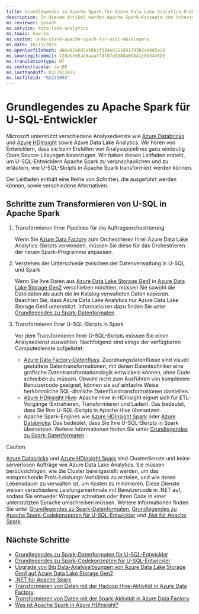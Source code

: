 ```yaml
---
title: Grundlegendes zu Apache Spark für Azure Data Lake Analytics-U-SQL-Entwickler
description: In diesem Artikel werden Apache Spark-Konzepte zum Unterscheiden zwischen U-SQL-Entwicklern beschrieben.
ms.reviewer: jasonh
ms.service: data-lake-analytics
ms.topic: how-to
ms.custom: understand-apache-spark-for-usql-developers
ms.date: 10/15/2019
ms.openlocfilehash: a66a82a6d2a5bb1f534ed211091793b2ab4d2a28
ms.sourcegitcommit: f28ebb95ae9aaaff3f87d8388a09b41e0b3445b5
ms.translationtype: HT
ms.contentlocale: de-DE
ms.lasthandoff: 03/29/2021
ms.locfileid: "92221093"
---
```

# <a name="understand-apache-spark-for-u-sql-developers"></a>Grundlegendes zu Apache Spark für U-SQL-Entwickler

Microsoft unterstützt verschiedene Analysedienste wie [Azure Databricks](/azure/databricks/scenarios/what-is-azure-databricks) und [Azure HDInsight](../hdinsight/hdinsight-overview.md) sowie Azure Data Lake Analytics. Wir hören von Entwicklern, dass sie beim Erstellen von Analysepipelines ganz eindeutig Open Source-Lösungen bevorzugen. Wir haben diesen Leitfaden erstellt, um U-SQL-Entwicklern Apache Spark zu veranschaulichen und zu erläutern, wie U-SQL-Skripts in Apache Spark transformiert werden können.

Der Leitfaden enthält eine Reihe von Schritten, die ausgeführt werden können, sowie verschiedene Alternativen.

## <a name="steps-to-transform-u-sql-to-apache-spark"></a>Schritte zum Transformieren von U-SQL in Apache Spark

1. Transformieren Ihrer Pipelines für die Auftragsorchestrierung

   Wenn Sie [Azure Data Factory](../data-factory/introduction.md) zum Orchestrieren Ihrer Azure Data Lake Analytics-Skripts verwenden, müssen Sie diese für das Orchestrieren der neuen Spark-Programme anpassen.
2. Verstehen der Unterschiede zwischen der Datenverwaltung in U-SQL und Spark

   Wenn Sie Ihre Daten aus [Azure Data Lake Storage Gen1](../data-lake-store/data-lake-store-overview.md) in [Azure Data Lake Storage Gen2](../storage/blobs/data-lake-storage-introduction.md) verschieben möchten, müssen Sie sowohl die Dateidaten als auch die im Katalog verwalteten Daten kopieren. Beachten Sie, dass Azure Data Lake Analytics nur Azure Data Lake Storage Gen1 unterstützt. Informationen dazu finden Sie unter [Grundlegendes zu Spark-Datenformaten](understand-spark-data-formats.md).
3. Transformieren Ihrer U-SQL-Skripts in Spark

   Vor dem Transformieren Ihrer U-SQL-Skripts müssen Sie einen Analysedienst auswählen. Nachfolgend sind einige der verfügbaren Computedienste aufgelistet:
      - [Azure Data Factory-Datenfluss](../data-factory/concepts-data-flow-overview.md): Zuordnungsdatenflüsse sind visuell gestaltete Datentransformationen, mit denen Datentechniker eine grafische Datentransformationslogik entwickeln können, ohne Code schreiben zu müssen. Obwohl nicht zum Ausführen von komplexem Benutzercode geeignet, können sie auf einfache Weise herkömmliche SQL-ähnliche Datenflusstransformationen darstellen.
      - [Azure HDInsight Hive](../hdinsight/hadoop/apache-hadoop-using-apache-hive-as-an-etl-tool.md): Apache Hive in HDInsight eignet sich für ETL-Vorgänge (Extrahieren, Transformieren und Laden). Das bedeutet, dass Sie Ihre U-SQL-Skripts in Apache Hive übersetzen.
      - Apache Spark-Engines wie [Azure HDInsight Spark](../hdinsight/spark/apache-spark-overview.md) oder [Azure Databricks](/azure/databricks/scenarios/what-is-azure-databricks): Das bedeutet, dass Sie Ihre U-SQL-Skripts in Spark übersetzen. Weitere Informationen finden Sie unter [Grundlegendes zu Spark-Datenformaten](understand-spark-data-formats.md).

> [!CAUTION]
> [Azure Databricks](/azure/databricks/scenarios/what-is-azure-databricks) und [Azure HDInsight Spark](../hdinsight/spark/apache-spark-overview.md) sind Clusterdienste und keine serverlosen Aufträge wie Azure Data Lake Analytics. Sie müssen berücksichtigen, wie die Cluster bereitgestellt werden, um das entsprechende Preis-Leistungs-Verhältnis zu erzielen, und wie deren Lebensdauer zu verwalten ist, um Kosten zu minimieren. Diese Dienste weisen verschiedene Leistungsmerkmale mit Benutzercode in .NET auf, sodass Sie entweder Wrapper schreiben oder Ihren Code in einer unterstützten Sprache umschreiben müssen. Weitere Informationen finden Sie unter [Grundlegendes zu Spark-Datenformaten](understand-spark-data-formats.md), [Grundlegendes zu Apache Spark-Codekonzepten für U-SQL-Entwickler](understand-spark-code-concepts.md) und [.Net für Apache Spark](https://dotnet.microsoft.com/apps/data/spark).

## <a name="next-steps"></a>Nächste Schritte

- [Grundlegendes zu Spark-Datenformaten für U-SQL-Entwickler](understand-spark-data-formats.md)
- [Grundlegendes zu Spark-Codekonzepten für U-SQL-Entwickler](understand-spark-code-concepts.md)
- [Upgrade von Big Data-Analyselösungen von Azure Data Lake Storage Gen1 auf Azure Data Lake Storage Gen2](../storage/blobs/data-lake-storage-migrate-gen1-to-gen2.md)
- [.NET für Apache Spark](/dotnet/spark/what-is-apache-spark-dotnet)
- [Transformieren von Daten mit der Hadoop Hive-Aktivität in Azure Data Factory](../data-factory/transform-data-using-hadoop-hive.md)
- [Transformieren von Daten mit der Spark-Aktivität in Azure Data Factory](../data-factory/transform-data-using-spark.md)
- [Was ist Apache Spark in Azure HDInsight?](../hdinsight/spark/apache-spark-overview.md)